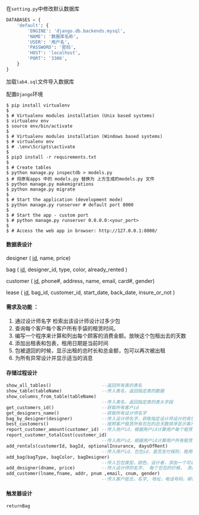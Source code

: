 在`setting.py`中修改默认数据库

```python
DATABASES = {
    'default': {
        'ENGINE': 'django.db.backends.mysql',
        'NAME': '数据库名称',
        'USER': '用户名',
        'PASSWORD': '密码',
        'HOST': 'localhost',
        'PORT': '3306',
    }
}
```

加载`lab4.sql`文件导入数据库

配置`Django`环境

```
$ pip install virtualenv
$
$ # Virtualenv modules installation (Unix based systems)
$ virtualenv env
$ source env/bin/activate
$
$ # Virtualenv modules installation (Windows based systems)
$ # virtualenv env
$ # .\env\Scripts\activate
$
$ pip3 install -r requirements.txt
$
$ # Create tables
$ python manage.py inspectdb > models.py
$ # 将原有apps 中的 models.py 替换为 上方生成的models.py 文件
$ python manage.py makemigrations
$ python manage.py migrate
$
$ # Start the application (development mode)
$ python manage.py runserver # default port 8000
$
$ # Start the app - custom port 
$ # python manage.py runserver 0.0.0.0:<your_port>
$
$ # Access the web app in browser: http://127.0.0.1:8000/
```

#### 数据表设计

designer ( <u>id</u>, name, price)

bag ( <u>id</u>, designer_id, type, color, already_rented )

customer ( <u>id</u>, phone#, address, name, email, card#, gender)

lease ( <u>id</u>, bag_id, customer_id, start_date, back_date, insure_or_not )



#### 需求及功能 ：

  1. 通过设计师名字 检索出该设计师设计过多少包
  2. 查询每个客户每个客户所有手袋的租赁时间。
  3. 编写一个程序来计算和列出每个顾客的消费金额。放映这个包租出去的天数
  4. 添加出租表和包表，租用日期是当前时间
  5. 包被退回的时候，显示出租的总时长和总金额，包可以再次被出租
  6. 为所有异常设计并显示适当的消息

#### 存储过程设计

```sql
show_all_tables()					--返回所有表的表名
show_table(tableName) 				--传入表名，返回指定表的数据
show_columns_from_table(tableName)
									--传入表名，返回指定表的表头字段
get_customers_id()					--获取所有客户id
get_designers_name()				--获取所有设计师名字
bag_by_designer(designer)			--传入设计师名字，获取指定设计师设计的背包
best_customers()					--按照客户租赁所有包包的总天数排序显示客户
report_customer_amount(customer_id)	--传入用户id，根据用户id计算用户每个租赁交易应支付金额
report_customer_totalCost(customer_id)
									--传入用户id，根据用户id计算用户所有租赁交易应支付总额
add_rentals(customerId, bagId, optionalInsurance, daysOfRent)
									--传入用户id，包包id，是否支付保险，租用天数，添加一笔租赁交易
add_bag(bagType, bagColor, bagDesigner)
									--传入包包类型，颜色，设计者，添加一个可以租赁的包包
add_designer(dname, price)			--传入设计师的名字， 每个包包的价格， 添加一个设计师
add_customer(lname,fname, addr, pnum ,email, cnum, gender)
									--传入客户姓氏，名字, 地址，电话号码，邮箱地址，信用卡号码，性别
```
    
#### 触发器设计

```
returnBag 
```

